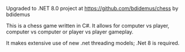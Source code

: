 Upgraded to .NET 8.0 project at https://github.com/bdidemus/chess by bdidemus

This is a chess game written in C#. It allows for computer vs player, 
computer vs computer or player vs player gameplay.

It makes extensive use of new .net threading models; .Net 8 is 
required.
